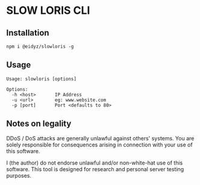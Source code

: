 # SLOW LORIS CLI

## Installation
    npm i @eidyz/slowloris -g

## Usage
    Usage: slowloris [options]
    
    Options:
      -h <host>       IP Address
      -u <url>        eg: www.website.com
      -p [port]       Port <defaults to 80>

## Notes on legality
DDoS / DoS attacks are generally unlawful against others' systems. You are solely responsible for consequences arising in connection with your use of this software.

I (the author) do not endorse unlawful and/or non-white-hat use of this software. This tool is designed for research and personal server testing purposes.



